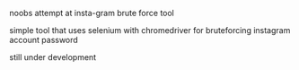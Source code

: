 noobs attempt at
insta-gram brute force tool

simple tool that uses selenium with chromedriver for bruteforcing instagram account password

still under development 
